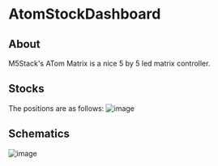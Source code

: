 # AtomStockDashboard

## About
M5Stack's ATom Matrix is a nice 5 by 5 led matrix controller.

## Stocks
The positions are as follows:
![image](https://user-images.githubusercontent.com/5114806/194153193-eee3ce88-42e8-4a8a-abeb-2cb21c801b78.png)


## Schematics
![image](https://user-images.githubusercontent.com/5114806/194143387-7d175773-61b6-495e-a0a6-9ff9995f0224.png)
